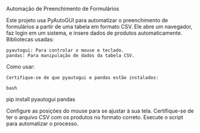 Automação de Preenchimento de Formulários

Este projeto usa PyAutoGUI para automatizar o preenchimento de formulários a partir de uma tabela em formato CSV. Ele abre um navegador, faz login em um sistema, e insere dados de produtos automaticamente.
Bibliotecas usadas:

    pyautogui: Para controlar o mouse e teclado.
    pandas: Para manipulação de dados da tabela CSV.

Como usar:

    Certifique-se de que pyautogui e pandas estão instalados:

    bash

pip install pyautogui pandas

Configure as posições do mouse para se ajustar à sua tela.
Certifique-se de ter o arquivo CSV com os produtos no formato correto.
Execute o script para automatizar o processo.
